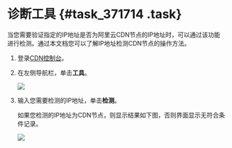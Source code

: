 # 诊断工具 {#task_371714 .task}

当您需要验证指定的IP地址是否为阿里云CDN节点的IP地址时，可以通过该功能进行检测。通过本文档您可以了解IP地址检测CDN节点的操作方法。

1.  登录[CDN控制台](https://cdnnext.console.aliyun.com/overview)。
2.  在左侧导航栏，单击**工具**。 

    ![](http://static-aliyun-doc.oss-cn-hangzhou.aliyuncs.com/assets/img/5172/156351758951480_zh-CN.png)

3.  输入您需要检测的IP地址，单击**检测**。 

    如果您检测的IP地址为CDN节点，则显示结果如下图，否则界面显示无符合条件记录。

    ![](http://static-aliyun-doc.oss-cn-hangzhou.aliyuncs.com/assets/img/5172/156351758951482_zh-CN.png)


